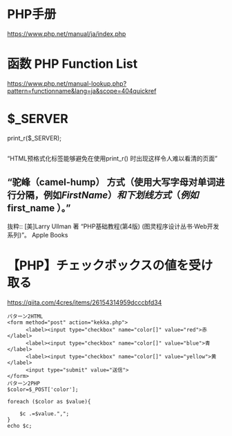 # PHP手册
https://www.php.net/manual/ja/index.php

# 函数 PHP Function List
https://www.php.net/manual-lookup.php?pattern=functionname&lang=ja&scope=404quickref

# $_SERVER
print_r($_SERVER); 

<pre></pre>“HTML预格式化标签能够避免在使用print_r() 时出现这样令人难以看清的页面”

## “驼峰（camel-hump） 方式（使用大写字母对单词进行分隔，例如$FirstName ）和下划线 方式（例如$first_name ）。”

抜粋:: [美]Larry Ullman 著  “PHP基础教程(第4版) (图灵程序设计丛书·Web开发系列)”。 Apple Books  
# 【PHP】チェックボックスの値を受け取る
https://qiita.com/4cres/items/26154314959dcccbfd34
```
パターン2HTML
<form method="post" action="kekka.php">
      <label><input type="checkbox" name="color[]" value="red">赤</label>
      <label><input type="checkbox" name="color[]" value="blue">青</label>
      <label><input type="checkbox" name="color[]" value="yellow">黄</label>
      <input type="submit" value="送信">
</form>
パターン2PHP
$color=$_POST['color'];
 
foreach ($color as $value){
 
    $c .=$value.",";
}
echo $c;
```

